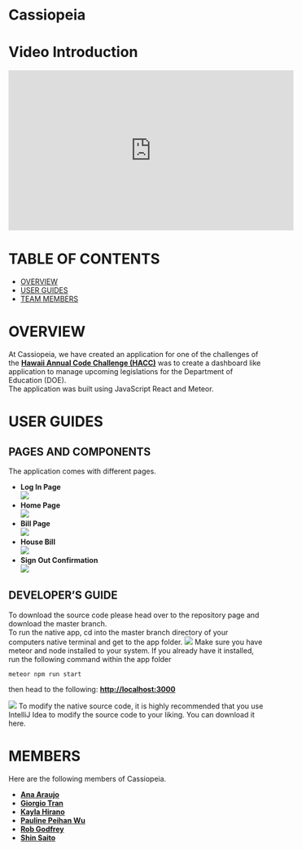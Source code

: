# Cassiopeia

# Video Introduction

<iframe width="560" height="315" src="https://www.youtube.com/embed/0rt54E251uU" title="YouTube video player" frameborder="0" allow="accelerometer; autoplay; clipboard-write; encrypted-media; gyroscope; picture-in-picture" allowfullscreen></iframe>

# TABLE OF CONTENTS

- [OVERVIEW](#OVERVIEW)
- [USER GUIDES](#USER_GUIDES)
- [TEAM MEMBERS](#MEMBERS)

# OVERVIEW

<div style={}>
At Cassiopeia, we have created an application for one of the challenges of the <b><a href = "https://hacc.hawaii.gov/hacc-judging-criteria/">Hawaii Annual Code Challenge (HACC)</a></b> was to create a dashboard like application to manage upcoming legislations for the Department of Education (DOE).
<br/>
The application was built using JavaScript React and Meteor.

# USER GUIDES

## PAGES AND COMPONENTS

The application comes with different pages. <br/>

<ul>
<li><b>Log In Page</b> <br/>
<image src = "image/landing.png">
</li>
<li><b>Home Page</b><br/>
<image src="image/home.png">
<li><b>Bill Page</b><br/>
<image src="image/bill.png">
</li>
<li><b>House Bill</b><br/>
<image src="image/houseBill.png">
</li>
<li><b>Sign Out Confirmation</b><br/>
<image src="image/signout.png">
</ul>

## DEVELOPER’S GUIDE

To download the source code please head over to the repository page and download the master branch.<br/>
To run the native app, cd into the master branch directory of your computers native terminal and get to the app folder.
<img src ="https://shocking-development.github.io/doc/open.png">
Make sure you have meteor and node installed to your system. If you already have it installed, run the following command within the app folder

```
meteor npm run start
```

then head to the following: <b><a href ="http://localhost:3000">http://localhost:3000</a></b>

<img src = "https://shocking-development.github.io/doc/run.png">
To modify the native source code, it is highly recommended that you use IntelliJ Idea to modify the source code to your liking. You can download it here.

# MEMBERS

Here are the following members of Cassiopeia.

<ul>
<li><b><a href = "https://acatarinaoaraujo.github.io/"  target="_blank">Ana Araujo</a></b></li>
<li><b><a href = "https://giorgio-tran.github.io/"  target="_blank">Giorgio Tran</a></b>
</li>
<li><b><a href = "https://khirano7.github.io/"  target="_blank">Kayla Hirano</a></b>
</li>
<li><b><a href = "https://pauline-peihan-wu.github.io/"  target="_blank">Pauline Peihan Wu</a></b>
</li>
<li><b><a href = "https://robertgodfrey.github.io/"  target="_blank">Rob Godfrey</a></b>
</li>
<li><b><a href = "https://saitoshi.github.io/"  target="_blank">Shin Saito</a></b>
</li>
</ul>

